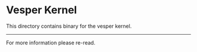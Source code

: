 # Vesper Kernel

This directory contains binary for the vesper kernel.

----

For more information please re-read.
